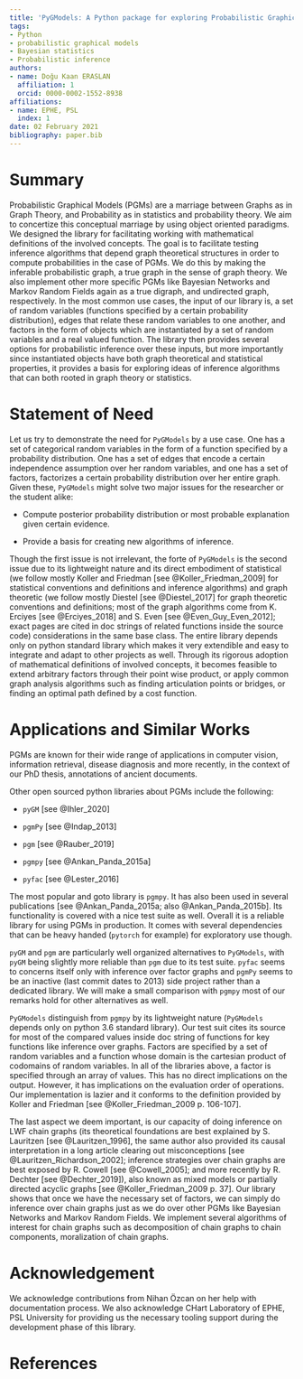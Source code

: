 ```yaml
---
title: 'PyGModels: A Python package for exploring Probabilistic Graphical Models with Graph Theoretical Structures'
tags:
- Python
- probabilistic graphical models
- Bayesian statistics
- Probabilistic inference
authors:
- name: Doğu Kaan ERASLAN
  affiliation: 1
  orcid: 0000-0002-1552-8938
affiliations:
- name: EPHE, PSL
  index: 1
date: 02 February 2021
bibliography: paper.bib
---
```


# Summary

Probabilistic Graphical Models (PGMs) are a marriage between Graphs as in
Graph Theory, and Probability as in statistics and probability theory. We aim
to concertize this conceptual marriage by using object oriented paradigms.
We designed the library for facilitating working with mathematical definitions
of the involved concepts. The goal is to facilitate testing inference
algorithms that depend graph theoretical structures in order to compute
probabilities in the case of PGMs. We do this by making the inferable
probabilistic graph, a true graph in the sense of graph theory. We also
implement other more specific PGMs like Bayesian Networks and Markov Random
Fields again as a true digraph, and undirected graph, respectively. In the
most common use cases, the input of our library is, a set of random variables
(functions specified by a certain probability distribution), edges that relate
these random variables to one another, and factors in the form of objects
which are instantiated by a set of random variables and a real valued
function. The library then provides several options for probabilistic
inference over these inputs, but more importantly since instantiated objects
have both graph theoretical and statistical properties, it provides a basis
for exploring ideas of inference algorithms that can both rooted in graph
theory or statistics.

# Statement of Need

Let us try to demonstrate the need for `PyGModels` by a use case. One has a
set of categorical random variables in the form of a function specified by a
probability distribution. One has a set of edges that encode a certain
independence assumption over her random variables, and one has a set of
factors, factorizes a certain probability distribution over her entire graph.
Given these, `PyGModels` might solve two major issues for the
researcher or the student alike:

- Compute posterior probability distribution or most probable explanation
  given certain evidence.

- Provide a basis for creating new algorithms of inference.

Though the first issue is not irrelevant, the forte of `PyGModels` is the
second issue due to its lightweight nature and its direct embodiment of
statistical (we follow mostly Koller and Friedman [see @Koller_Friedman_2009]
for statistical conventions and definitions and inference algorithms) and
graph theoretic (we follow mostly Diestel [see @Diestel_2017] for graph
theoretic conventions and definitions; most of the graph algorithms come
from K. Erciyes [see @Erciyes_2018] and S. Even [see @Even_Guy_Even_2012];
exact pages are cited in doc strings of related functions inside the
source code) considerations in the same base class.  The entire library
depends only on python standard library which makes it very extendible and
easy to integrate and adapt to other projects as well.  Through its
rigorous adoption of mathematical definitions of involved concepts, it
becomes feasible to extend arbitrary factors through their point wise
product, or apply common graph analysis algorithms such as finding
articulation points or bridges, or finding an optimal path defined by a
cost function.

# Applications and Similar Works

PGMs are known for their wide range of applications in computer vision,
information retrieval, disease diagnosis and more recently, in the context of
our PhD thesis, annotations of ancient documents.

Other open sourced python libraries about PGMs include the following:

- `pyGM` [see @Ihler_2020]

- `pgmPy` [see @Indap_2013]

- `pgm` [see @Rauber_2019]

- `pgmpy` [see @Ankan_Panda_2015a]

- `pyfac` [see @Lester_2016]

The most popular and goto library is `pgmpy`. It has also been used in several
publications [see @Ankan_Panda_2015a; also @Ankan_Panda_2015b]. Its
functionality is covered with a nice test suite as well. Overall it is a
reliable library for using PGMs in production. It comes with several
dependencies that can be heavy handed (`pytorch` for example) for exploratory
use though.

`pyGM` and `pgm` are particularly well organized alternatives to `PyGModels`,
with `pyGM` being slightly more reliable than `pgm` due to its test suite.
`pyfac` seems to concerns itself only with inference over factor graphs and
`pgmPy` seems to be an inactive (last commit dates to 2013) side project
rather than a dedicated library. We will make a small comparison with `pgmpy`
most of our remarks hold for other alternatives as well.

`PyGModels` distinguish from `pgmpy` by its lightweight nature (`PyGModels`
depends only on python 3.6 standard library). Our test suit cites its source
for most of the compared values inside doc string of functions for key
functions like inference over graphs. Factors are specified by a set of
random variables and a function whose domain is the cartesian product of
codomains of random variables. In all of the libraries above, a factor is
specified through an array of values. This has no direct implications on
the output. However, it has implications on the evaluation order of
operations. Our implementation is lazier and it conforms to the definition
provided by Koller and Friedman [see @Koller_Friedman_2009 p.  106-107].

The last aspect we deem important, is our capacity of doing inference on LWF
chain graphs (its theoretical foundations are best explained by S. Lauritzen
[see @Lauritzen_1996], the same author also provided its causal interpretation
in a long article clearing out misconceptions [see
@Lauritzen_Richardson_2002]; inference strategies over chain graphs are best
exposed by R. Cowell [see @Cowell_2005]; and more recently by R. Dechter [see
@Dechter_2019]), also known as mixed models or partially directed acyclic
graphs [see @Koller_Friedman_2009 p. 37]. Our library shows that once we have
the necessary set of factors, we can simply do inference over chain graphs
just as we do over other PGMs like Bayesian Networks and Markov Random Fields.
We implement several algorithms of interest for chain graphs such as
decomposition of chain graphs to chain components, moralization of chain
graphs.

# Acknowledgement

We acknowledge contributions from Nihan Özcan on her help with documentation
process. We also acknowledge CHart Laboratory of EPHE, PSL University for
providing us the necessary tooling support during the development phase of
this library.

# References
